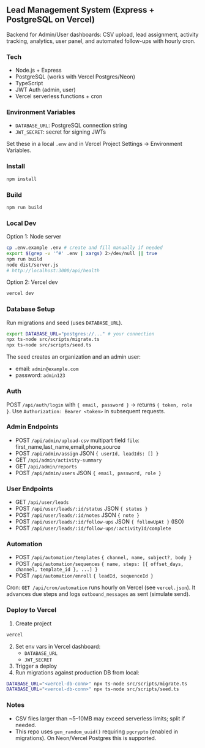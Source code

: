 ## Lead Management System (Express + PostgreSQL on Vercel)

Backend for Admin/User dashboards: CSV upload, lead assignment, activity tracking, analytics, user panel, and automated follow-ups with hourly cron.

### Tech
- Node.js + Express
- PostgreSQL (works with Vercel Postgres/Neon)
- TypeScript
- JWT Auth (admin, user)
- Vercel serverless functions + cron

### Environment Variables
- `DATABASE_URL`: PostgreSQL connection string
- `JWT_SECRET`: secret for signing JWTs

Set these in a local `.env` and in Vercel Project Settings → Environment Variables.

### Install
```bash
npm install
```

### Build
```bash
npm run build
```

### Local Dev
Option 1: Node server
```bash
cp .env.example .env # create and fill manually if needed
export $(grep -v '^#' .env | xargs) 2>/dev/null || true
npm run build
node dist/server.js
# http://localhost:3000/api/health
```

Option 2: Vercel dev
```bash
vercel dev
```

### Database Setup
Run migrations and seed (uses `DATABASE_URL`).
```bash
export DATABASE_URL="postgres://..." # your connection
npx ts-node src/scripts/migrate.ts
npx ts-node src/scripts/seed.ts
```

The seed creates an organization and an admin user:
- email: `admin@example.com`
- password: `admin123`

### Auth
POST `/api/auth/login` with `{ email, password }` → returns `{ token, role }`.
Use `Authorization: Bearer <token>` in subsequent requests.

### Admin Endpoints
- POST `/api/admin/upload-csv` multipart field `file`: first_name,last_name,email,phone,source
- POST `/api/admin/assign` JSON `{ userId, leadIds: [] }`
- GET `/api/admin/activity-summary`
- GET `/api/admin/reports`
- POST `/api/admin/users` JSON `{ email, password, role }`

### User Endpoints
- GET `/api/user/leads`
- POST `/api/user/leads/:id/status` JSON `{ status }`
- POST `/api/user/leads/:id/notes` JSON `{ note }`
- POST `/api/user/leads/:id/follow-ups` JSON `{ followUpAt }` (ISO)
- POST `/api/user/leads/:id/follow-ups/:activityId/complete`

### Automation
- POST `/api/automation/templates` `{ channel, name, subject?, body }`
- POST `/api/automation/sequences` `{ name, steps: [{ offset_days, channel, template_id }, ...] }`
- POST `/api/automation/enroll` `{ leadId, sequenceId }`

Cron: `GET /api/cron/automation` runs hourly on Vercel (see `vercel.json`). It advances due steps and logs `outbound_messages` as sent (simulate send).

### Deploy to Vercel
1) Create project
```bash
vercel
```
2) Set env vars in Vercel dashboard:
   - `DATABASE_URL`
   - `JWT_SECRET`
3) Trigger a deploy
4) Run migrations against production DB from local:
```bash
DATABASE_URL="<vercel-db-conn>" npx ts-node src/scripts/migrate.ts
DATABASE_URL="<vercel-db-conn>" npx ts-node src/scripts/seed.ts
```

### Notes
- CSV files larger than ~5–10MB may exceed serverless limits; split if needed.
- This repo uses `gen_random_uuid()` requiring `pgcrypto` (enabled in migrations). On Neon/Vercel Postgres this is supported.


